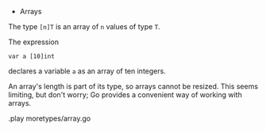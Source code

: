 * Arrays

The type `[n]T` is an array of `n` values of type `T`.

The expression

	var a [10]int

declares a variable `a` as an array of ten integers.

An array's length is part of its type, so arrays cannot be resized.
This seems limiting, but don't worry;
Go provides a convenient way of working with arrays.

.play moretypes/array.go
